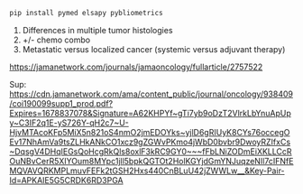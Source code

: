 
```bash
pip install pymed elsapy pybliometrics
```

1. Differences in multiple tumor histologies
2. +/- chemo combo
3. Metastatic versus localized cancer (systemic versus adjuvant therapy) 

https://jamanetwork.com/journals/jamaoncology/fullarticle/2757522


Sup: https://cdn.jamanetwork.com/ama/content_public/journal/oncology/938409/coi190099supp1_prod.pdf?Expires=1678837078&Signature=A62KHPYf~gTi7yb9oDzT2VlrkLbYnuApUpy~C3IF2q1E-yS726Y-qH2c7~U-HjvMTAcoKFp5MiX5n821oS4nmO2jmEDOYks~yjlD6gRIUyK8CYs76occegOEv17NhAmVa9tsZLHkANkCO1xcz9gZGWvPKmo4jWbD0bvbr9DwoyRZIfxCs~DqsgV4DHqIEGsQoHcgRkQls8oxlF3kRC9GY0~~~fFbLNiZODmEiXKLLCcROuNBvCerR5XIYOum8MYpc1jll5bpkQGTOt2HolKGYjdGmYNJuqzeNIl7cIFNfEMQVAVQRKMPLmuvFEFk2tGSH2Hxs440CnBLuU42jZWWLw__&Key-Pair-Id=APKAIE5G5CRDK6RD3PGA

